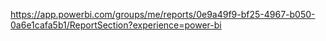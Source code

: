 https://app.powerbi.com/groups/me/reports/0e9a49f9-bf25-4967-b050-0a6e1cafa5b1/ReportSection?experience=power-bi

